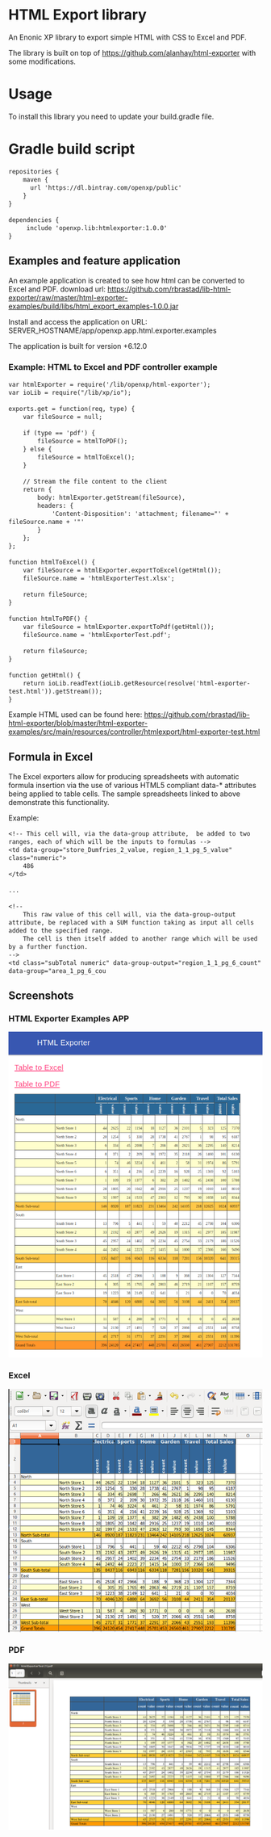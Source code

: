 # HTML Export library

An Enonic XP library to export simple HTML with CSS to Excel and PDF.

The library is built on top of https://github.com/alanhay/html-exporter with some modifications.

# Usage

To install this library you need to update your build.gradle file.

# Gradle build script

    repositories {
        maven {
          url 'https://dl.bintray.com/openxp/public'
        }
    }

    dependencies {
         include 'openxp.lib:htmlexporter:1.0.0'
    }


## Examples and feature application

An example application is created to see how html can be converted to Excel and PDF. 
download url: <https://github.com/rbrastad/lib-html-exporter/raw/master/html-exporter-examples/build/libs/html_export_examples-1.0.0.jar>

Install and access the application on URL: SERVER_HOSTNAME/app/openxp.app.html.exporter.examples

The application is built for version +6.12.0

### Example: HTML to Excel and PDF controller example

    var htmlExporter = require('/lib/openxp/html-exporter');
    var ioLib = require("/lib/xp/io");

    exports.get = function(req, type) {
        var fileSource = null;

        if (type == 'pdf') {
    		fileSource = htmlToPDF();
        } else {
            fileSource = htmlToExcel();
        }
        
        // Stream the file content to the client
        return {
            body: htmlExporter.getStream(fileSource),
            headers: {
                'Content-Disposition': 'attachment; filename="' + fileSource.name + '"'
            }
        };
    };

    function htmlToExcel() {
        var fileSource = htmlExporter.exportToExcel(getHtml());
        fileSource.name = 'htmlExporterTest.xlsx';

        return fileSource;
    }

    function htmlToPDF() {
        var fileSource = htmlExporter.exportToPdf(getHtml());
        fileSource.name = 'htmlExporterTest.pdf';

        return fileSource;
    }

    function getHtml() {
        return ioLib.readText(ioLib.getResource(resolve('html-exporter-test.html')).getStream());
    }

Example HTML used can be found here: <https://github.com/rbrastad/lib-html-exporter/blob/master/html-exporter-examples/src/main/resources/controller/htmlexport/html-exporter-test.html>

## Formula in Excel
   
The Excel exporters allow for producing spreadsheets with
automatic formula insertion via the use of various HTML5 compliant
data-\* attributes being applied to table cells. The sample spreadsheets
linked to above demonstrate this functionality.

Example:

    <!-- This cell will, via the data-group attribute,  be added to two ranges, each of which will be the inputs to formulas -->
    <td data-group="store_Dumfries_2_value, region_1_1_pg_5_value" class="numeric">
        486
    </td>

    ...

    <!--
        This raw value of this cell will, via the data-group-output attribute, be replaced with a SUM function taking as input all cells added to the specified range.
        The cell is then itself added to another range which will be used by a further function.
    -->
    <td class="subTotal numeric" data-group-output="region_1_1_pg_6_count" data-group="area_1_pg_6_cou

## Screenshots

### HTML Exporter Examples APP

![](docs/screenshots/htmlExporterHTML.png)

### Excel

![](docs/screenshots/htmlExporterExcel.png)

### PDF 

![](docs/screenshots/htmlExporterPdf.png)
